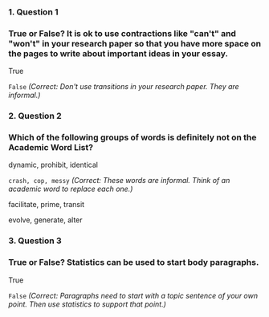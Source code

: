 ### 1. Question 1
### True or False? It is ok to use contractions like "can't" and "won't" in your research paper so that you have more space on the pages to write about important ideas in your essay.


True



``False``
_(Correct:
Don't use transitions in your research paper. They are informal.)_


### 2. Question 2
### Which of the following groups of words is definitely not on the Academic Word List?


dynamic, prohibit, identical



``crash, cop, messy``
_(Correct:
These words are informal. Think of an academic word to replace each one.)_


facilitate, prime, transit



evolve, generate, alter





### 3. Question 3

### True or False? Statistics can be used to start body paragraphs.


True



``False``
_(Correct:
Paragraphs need to start with a topic sentence of your own point. Then use statistics to support that point.)_
